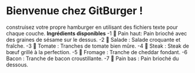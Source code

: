 # Bienvenue chez GitBurger !
construisez votre propre hamburger en utilisant des fichiers texte pour chaque couche.
**Ingrédients disponibles**
-1 🥯 Pain haut: Pain brioché avec des graines de sésame sur le dessus.
-2 🥬 Salade : Salade croquante et fraîche.
-3 🍅 Tomate : Tranches de tomate bien mûre.
-4 🥩 Steak : Steak de bœuf grillé à la perfection.
-5 🧀 Fromage : Tranche de cheddar fondant.
-6  Bacon : Tranche de bacon croustillante.
-7 🍞 Pain bas : Pain brioché du dessous.






